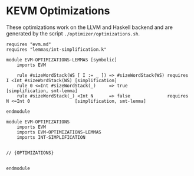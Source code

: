 KEVM Optimizations
==================

These optimizations work on the LLVM and Haskell backend and are generated by the script `./optimizer/optimizations.sh`.

```k
requires "evm.md"
requires "lemmas/int-simplification.k"

module EVM-OPTIMIZATIONS-LEMMAS [symbolic]
    imports EVM

    rule #sizeWordStack(WS [ I := _ ]) => #sizeWordStack(WS) requires I <Int #sizeWordStack(WS) [simplification]
    rule 0 <=Int #sizeWordStack(_)     => true                                                  [simplification, smt-lemma]
    rule #sizeWordStack(_) <Int N      => false              requires N <=Int 0                 [simplification, smt-lemma]

endmodule

module EVM-OPTIMIZATIONS
    imports EVM
    imports EVM-OPTIMIZATIONS-LEMMAS
    imports INT-SIMPLIFICATION


// {OPTIMIZATIONS}


endmodule
```
